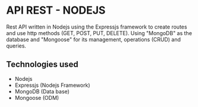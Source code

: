 # API REST - NODEJS

Rest API written in Nodejs using the Expressjs framework to create routes and use http methods (GET, POST, PUT, DELETE). Using "MongoDB" as the database and "Mongoose" for its management, operations (CRUD) and queries.

## Technologies used

* Nodejs
* Expressjs (Nodejs Framework)
* MongoDB (Data base)
* Mongoose (ODM)
